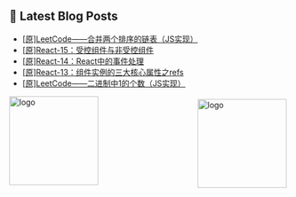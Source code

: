 ## 📕 Latest Blog Posts

<!-- BLOG-POST-LIST:START -->
- [[原]LeetCode——合并两个排序的链表（JS实现）](https://blog.csdn.net/sinat_41696687/article/details/115166356)
- [[原]React-15：受控组件与非受控组件](https://blog.csdn.net/sinat_41696687/article/details/115129242)
- [[原]React-14：React中的事件处理](https://blog.csdn.net/sinat_41696687/article/details/115120258)
- [[原]React-13：组件实例的三大核心属性之refs](https://blog.csdn.net/sinat_41696687/article/details/115097275)
- [[原]LeetCode——二进制中1的个数（JS实现）](https://blog.csdn.net/sinat_41696687/article/details/115109095)
<!-- BLOG-POST-LIST:END -->
<img src="https://github-readme-stats.vercel.app/api?username=qq1120637483&show_icons=true" alt="logo" height="160" align="right" style="margin: 5px; margin-bottom: 20px;" />

<img src="https://github-profile-trophy.vercel.app/?username=qq1120637483&theme=flat&column=7" alt="logo" height="160" align="center" style="margin: auto; margin-bottom: 20px;" />


<!--
**qq1120637483/qq1120637483** is a ✨ _special_ ✨ repository because its `README.md` (this file) appears on your GitHub profile.

Here are some ideas to get you started:

- 🔭 I’m currently working on ...
- 🌱 I’m currently learning ...
- 👯 I’m looking to collaborate on ...
- 🤔 I’m looking for help with ...
- 💬 Ask me about ...
- 📫 How to reach me: ...
- 😄 Pronouns: ...
- ⚡ Fun fact: ...
-->
